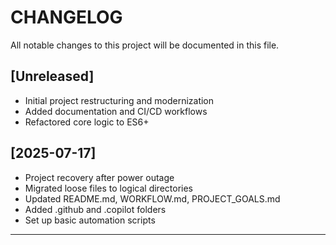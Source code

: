# CHANGELOG

All notable changes to this project will be documented in this file.

## [Unreleased]
- Initial project restructuring and modernization
- Added documentation and CI/CD workflows
- Refactored core logic to ES6+

## [2025-07-17]
- Project recovery after power outage
- Migrated loose files to logical directories
- Updated README.md, WORKFLOW.md, PROJECT_GOALS.md
- Added .github and .copilot folders
- Set up basic automation scripts

---
